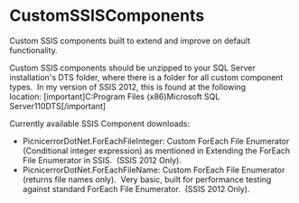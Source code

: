 CustomSSISComponents
====================

Custom SSIS components built to extend and improve on default functionality.

Custom SSIS components should be unzipped to your SQL Server installation's DTS folder, where there is a folder for all custom component types.  In my version of SSIS 2012, this is found at the following location: [important]C:Program Files (x86)Microsoft SQL Server110DTS[/important]

Currently available SSIS Component downloads:

* PicnicerrorDotNet.ForEachFileInteger: Custom ForEach File Enumerator (Conditional integer expression) as mentioned in Extending the ForEach File Enumerator in SSIS.  (SSIS 2012 Only).
* PicnicerrorDotNet.ForEachFileName: Custom ForEach File Enumerator (returns file names only).  Very basic, built for performance testing against standard ForEach File Enumerator.  (SSIS 2012 Only).
